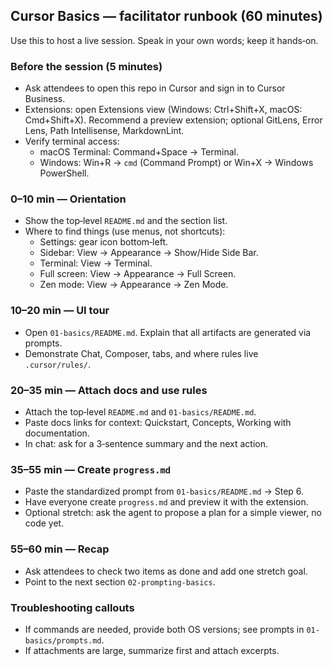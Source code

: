 ## Cursor Basics — facilitator runbook (60 minutes)

Use this to host a live session. Speak in your own words; keep it hands‑on.

### Before the session (5 minutes)
- Ask attendees to open this repo in Cursor and sign in to Cursor Business.
- Extensions: open Extensions view (Windows: Ctrl+Shift+X, macOS: Cmd+Shift+X). Recommend a preview extension; optional GitLens, Error Lens, Path Intellisense, MarkdownLint.
- Verify terminal access:
  - macOS Terminal: Command+Space → Terminal.
  - Windows: Win+R → `cmd` (Command Prompt) or Win+X → Windows PowerShell.

### 0–10 min — Orientation
- Show the top‑level `README.md` and the section list.
- Where to find things (use menus, not shortcuts):
  - Settings: gear icon bottom‑left.
  - Sidebar: View → Appearance → Show/Hide Side Bar.
  - Terminal: View → Terminal.
  - Full screen: View → Appearance → Full Screen.
  - Zen mode: View → Appearance → Zen Mode.

### 10–20 min — UI tour
- Open `01-basics/README.md`. Explain that all artifacts are generated via prompts.
- Demonstrate Chat, Composer, tabs, and where rules live `.cursor/rules/`.

### 20–35 min — Attach docs and use rules
- Attach the top‑level `README.md` and `01-basics/README.md`.
- Paste docs links for context: Quickstart, Concepts, Working with documentation.
- In chat: ask for a 3‑sentence summary and the next action.

### 35–55 min — Create `progress.md`
- Paste the standardized prompt from `01-basics/README.md` → Step 6.
- Have everyone create `progress.md` and preview it with the extension.
- Optional stretch: ask the agent to propose a plan for a simple viewer, no code yet.

### 55–60 min — Recap
- Ask attendees to check two items as done and add one stretch goal.
- Point to the next section `02-prompting-basics`.

### Troubleshooting callouts
- If commands are needed, provide both OS versions; see prompts in `01-basics/prompts.md`.
- If attachments are large, summarize first and attach excerpts.


